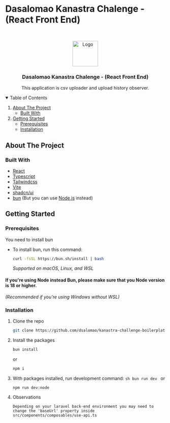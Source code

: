 # Dasalomao Kanastra Chalenge - (React Front End)

<!-- PROJECT -->
<br />
<p align="center">

  <img src="https://avatars.githubusercontent.com/u/96804932?s=200&v=4" alt="Logo" width="80" height="80">

  <h3 align="center">Dasalomao Kanastra Chalenge - (React Front End)</h3>

  <p align="center">
     This application is csv uploader and upload history observer.
    <br />
  </p>
</p>

<!-- TABLE OF CONTENTS -->
<details open="open">
  <summary>Table of Contents</summary>
  <ol>
    <li>
      <a href="#about-the-project">About The Project</a>
      <ul>
        <li><a href="#built-with">Built With</a></li>
      </ul>
    </li>
    <li>
      <a href="#getting-started">Getting Started</a>
      <ul>
        <li><a href="#prerequisites">Prerequisites</a></li>
        <li><a href="#installation">Installation</a></li>
      </ul>
    </li>
  </ol>
</details>

<!-- ABOUT THE PROJECT -->

## About The Project

### Built With

-   [React](https://reactjs.org/)
-   [Typescript](https://www.typescriptlang.org/)
-   [Tailwindcss](https://tailwindcss.com/)
-   [Vite](https://vitejs.dev)
-   [shadcn/ui](https://ui.shadcn.com/)
-   [bun](https://bun.sh/) (But you can use [Node.js](https://nodejs.org/en) instead)

<!-- GETTING STARTED -->

## Getting Started

### Prerequisites

You need to install bun

-   To install bun, run this command:
    ```sh
    curl -fsSL https://bun.sh/install | bash
    ```
    _Supported on macOS, Linux, and WSL_

#### If you're using Node instead Bun, please make sure that you Node version is 18 or higher.

_(Recommended if you're using Windows without WSL)_

### Installation

1.  Clone the repo
    ```sh
    git clone https://github.com/dsalomao/kanastra-challenge-boilerplate.git
    ```
2.  Install the packages

    ```sh
    bun install
    ```

    or

    ```sh
    npm i
    ```

3.  With packages installed, run development command:
    `sh
bun run dev
`
    or

    ```sh
    npm run dev:node
    ```

4.  Observations
    ```
    Depending on your laravel back-end environment you may need to change the 'baseUrl' property inside src/components/composables/use-api.ts
    ```

<!-- MARKDOWN LINKS & IMAGES -->
<!-- https://www.markdownguide.org/basic-syntax/#reference-style-links -->

[contributors-shield]: https://img.shields.io/github/contributors/Kanastra-Tech/kanastra-challenge-boilerplate.svg?style=for-the-badge
[contributors-url]: https://github.com/Kanastra-Tech/kanastra-challenge-boilerplate/graphs/contributors
[forks-shield]: https://img.shields.io/github/forks/Kanastra-Tech/kanastra-challenge-boilerplate.svg?style=for-the-badge
[forks-url]: https://github.com/Kanastra-Tech/kanastra-challenge-boilerplate/network/members
[stars-shield]: https://img.shields.io/github/stars/Kanastra-Tech/kanastra-challenge-boilerplate.svg?style=for-the-badge
[stars-url]: https://github.com/Kanastra-Tech/kanastra-challenge-boilerplate/stargazers
[issues-shield]: https://img.shields.io/github/issues/Kanastra-Tech/kanastra-challenge-boilerplate.svg?style=for-the-badge
[issues-url]: https://github.com/Kanastra-Tech/kanastra-challenge-boilerplate/issues
[linkedin-shield]: https://img.shields.io/badge/-LinkedIn-black.svg?style=for-the-badge&logo=linkedin&colorB=555
[linkedin-url]: https://www.linkedin.com/company/kanastra/

